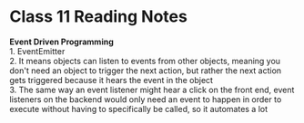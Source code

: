 # Class 11 Reading Notes

**Event Driven Programming**  
1\. EventEmitter  
2\. It means objects can listen to events from other objects, meaning you don't need an object to trigger the next action, but rather the next action gets triggered because it hears the event in the object  
3\. The same way an event listener might hear a click on the front end, event listeners on the backend would only need an event to happen in order to execute without having to specifically be called, so it automates a lot  

